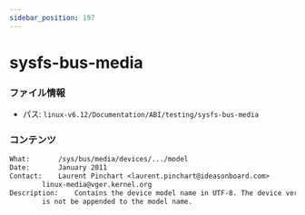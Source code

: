 ```yaml
---
sidebar_position: 197
---
```

# sysfs-bus-media

### ファイル情報

- パス: `linux-v6.12/Documentation/ABI/testing/sysfs-bus-media`

### コンテンツ

```txt
What:		/sys/bus/media/devices/.../model
Date:		January 2011
Contact:	Laurent Pinchart <laurent.pinchart@ideasonboard.com>
		linux-media@vger.kernel.org
Description:	Contains the device model name in UTF-8. The device version is
		is not be appended to the model name.

```
